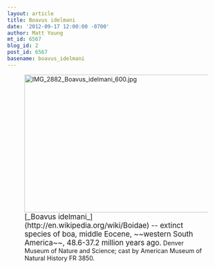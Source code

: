 ```yaml
---
layout: article
title: Boavus idelmani
date: '2012-09-17 12:00:00 -0700'
author: Matt Young
mt_id: 6567
blog_id: 2
post_id: 6567
basename: boavus_idelmani
---
```

<figure>
<img src="http://pandasthumb.org/IMG_2882_Boavus_idelmani_600.jpg" alt="IMG_2882_Boavus_idelmani_600.jpg" width="600" height="319" />
<figcaption markdown="span"> 
<big>[_Boavus idelmani_](http://en.wikipedia.org/wiki/Boidae) -- extinct species of boa, middle Eocene, ~~western South America~~, 48.6-37.2 million years ago.</big> Denver Museum of Nature and Science; cast by American Museum of Natural History FR 3850.

</figcaption>
</figure>
